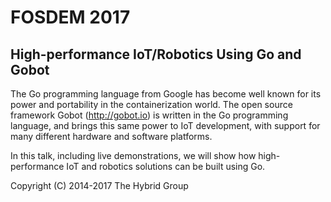# FOSDEM 2017

## High-performance IoT/Robotics Using Go and Gobot

The Go programming language from Google has become well known for its power and portability in the containerization world. The open source framework Gobot (http://gobot.io) is written in the Go programming language, and brings this same power to IoT development, with support for many different hardware and software platforms.

In this talk, including live demonstrations, we will show how high-performance IoT and robotics solutions can be built using Go.

Copyright (C) 2014-2017 The Hybrid Group
